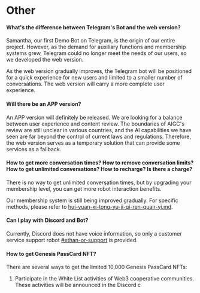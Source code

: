 # Other

#### What's the difference between Telegram's Bot and the web version?

Samantha, our first Demo Bot on Telegram, is the origin of our entire project. However, as the demand for auxiliary functions and membership systems grew, Telegram could no longer meet the needs of our users, so we developed the web version.

As the web version gradually improves, the Telegram bot will be positioned for a quick experience for new users and limited to a smaller number of conversations. The web version will carry a more complete user experience.

#### Will there be an APP version?

An APP version will definitely be released. We are looking for a balance between user experience and content review. The boundaries of AIGC's review are still unclear in various countries, and the AI capabilities we have seen are far beyond the control of current laws and regulations. Therefore, the web version serves as a temporary solution that can provide some services as a fallback.

#### How to get more conversation times? How to remove conversation limits? How to get unlimited conversations? How to recharge? Is there a charge?

There is no way to get unlimited conversation times, but by upgrading your membership level, you can get more robot interaction benefits.

Our membership system is still being improved gradually. For specific methods, please refer to [hui-yuan-xi-tong-yu-ji-qi-ren-quan-yi.md](../chan-pin-shou-ce/hui-yuan-xi-tong-yu-ji-qi-ren-quan-yi.md "mention").

#### Can I play with Discord and Bot?

Currently, Discord does not have voice information, so only a customer service support robot [#ethan-or-support](../chan-pin-shou-ce/ji-qi-ren-jie-shao.md#ethan-or-support "mention") is provided.

#### How to get Genesis PassCard NFT?

There are several ways to get the limited 10,000 Genesis PassCard NFTs:

1. Participate in the White List activities of Web3 cooperative communities. These activities will be announced in the Discord c
